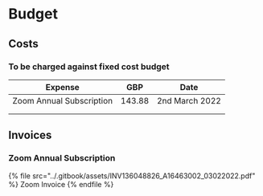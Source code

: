 # Budget

## Costs

### To be charged against fixed cost budget



| Expense                  | GBP    | Date           |
| ------------------------ | ------ | -------------- |
| Zoom Annual Subscription | 143.88 | 2nd March 2022 |
|                          |        |                |
|                          |        |                |

## Invoices

### Zoom Annual Subscription

{% file src="../.gitbook/assets/INV136048826_A16463002_03022022.pdf" %}
Zoom Invoice
{% endfile %}
